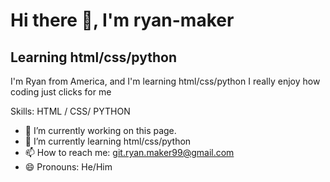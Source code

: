 # Hi there 👋, I'm ryan-maker

## Learning html/css/python

I'm Ryan from America, and I'm learning html/css/python I really enjoy how coding just clicks for me

Skills:  HTML / CSS/ PYTHON

- 🔭 I’m currently working on this page. 
- 🌱 I’m currently learning html/css/python 
- 📫 How to reach me: git.ryan.maker99@gmail.com 
- 😄 Pronouns: He/Him
